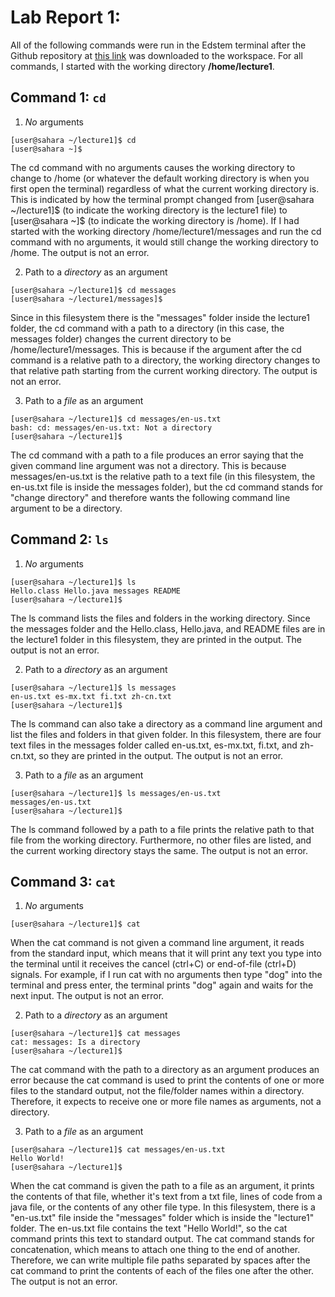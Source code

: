 # Lab Report 1:

All of the following commands were run in the Edstem terminal after the Github repository at [this link](https://github.com/ucsd-cse15l-f23/lecture1.html) was downloaded to the workspace. For all commands, I started with the working directory **/home/lecture1**.

## Command 1: `cd`

1. *No* arguments
```
[user@sahara ~/lecture1]$ cd
[user@sahara ~]$
```
The cd command with no arguments causes the working directory to change to /home (or whatever the default working directory is when you first open the terminal) regardless of what the current working directory is. This is indicated by how the terminal prompt changed from [user@sahara ~/lecture1]$ (to indicate the working directory is the lecture1 file) to [user@sahara ~]$ (to indicate the working directory is /home). If I had started with the working directory /home/lecture1/messages and run the cd command with no arguments, it would still change the working directory to /home. The output is not an error.

2. Path to a *directory* as an argument
```
[user@sahara ~/lecture1]$ cd messages
[user@sahara ~/lecture1/messages]$ 
```
Since in this filesystem there is the "messages" folder inside the lecture1 folder, the cd command with a path to a directory (in this case, the messages folder) changes the current directory to be /home/lecture1/messages. This is because if the argument after the cd command is a relative path to a directory, the working directory changes to that relative path starting from the current working directory. The output is not an error.

3. Path to a *file* as an argument
```
[user@sahara ~/lecture1]$ cd messages/en-us.txt
bash: cd: messages/en-us.txt: Not a directory
[user@sahara ~/lecture1]$
```
The cd command with a path to a file produces an error saying that the given command line argument was not a directory. This is because messages/en-us.txt is the relative path to a text file (in this filesystem, the en-us.txt file is inside the messages folder), but the cd command stands for "change directory" and therefore wants the following command line argument to be a directory.

## Command 2: `ls`

1. *No* arguments
```
[user@sahara ~/lecture1]$ ls
Hello.class Hello.java messages README
[user@sahara ~/lecture1]$
```
The ls command lists the files and folders in the working directory. Since the messages folder and the Hello.class, Hello.java, and README files are in the lecture1 folder in this filesystem, they are printed in the output. The output is not an error.

2. Path to a *directory* as an argument
```
[user@sahara ~/lecture1]$ ls messages
en-us.txt es-mx.txt fi.txt zh-cn.txt
[user@sahara ~/lecture1]$
```
The ls command can also take a directory as a command line argument and list the files and folders in that given folder. In this filesystem, there are four text files in the messages folder called en-us.txt, es-mx.txt, fi.txt, and zh-cn.txt, so they are printed in the output. The output is not an error.

3. Path to a *file* as an argument
```
[user@sahara ~/lecture1]$ ls messages/en-us.txt
messages/en-us.txt
[user@sahara ~/lecture1]$
```
The ls command followed by a path to a file prints the relative path to that file from the working directory. Furthermore, no other files are listed, and the current working directory stays the same. The output is not an error.

## Command 3: `cat`
1. *No* arguments
```
[user@sahara ~/lecture1]$ cat
```
When the cat command is not given a command line argument, it reads from the standard input, which means that it will print any text you type into the terminal until it receives the cancel (ctrl+C) or end-of-file (ctrl+D) signals. For example, if I run cat with no arguments then type "dog" into the terminal and press enter, the terminal prints "dog" again and waits for the next input. The output is not an error.

2. Path to a *directory* as an argument
```
[user@sahara ~/lecture1]$ cat messages
cat: messages: Is a directory
[user@sahara ~/lecture1]$
```
The cat command with the path to a directory as an argument produces an error because the cat command is used to print the contents of one or more files to the standard output, not the file/folder names within a directory. Therefore, it expects to receive one or more file names as arguments, not a directory.

3. Path to a *file* as an argument
```
[user@sahara ~/lecture1]$ cat messages/en-us.txt
Hello World!
[user@sahara ~/lecture1]$
```
When the cat command is given the path to a file as an argument, it prints the contents of that file, whether it's text from a txt file, lines of code from a java file, or the contents of any other file type. In this filesystem, there is a "en-us.txt" file inside the "messages" folder which is inside the "lecture1" folder. The en-us.txt file contains the text "Hello World!", so the cat command prints this text to standard output. The cat command stands for concatenation, which means to attach one thing to the end of another. Therefore, we can write multiple file paths separated by spaces after the cat command to print the contents of each of the files one after the other. The output is not an error.
